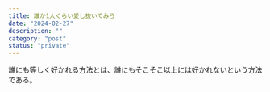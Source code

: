 ```yaml
---
title: 誰か1人くらい愛し抜いてみろ
date: "2024-02-27"
description: ""
category: "post"
status: "private"
---
```


<!--誰も傷つけない方法とは、裏を返せば誰の心も強く打たないという方法である。-->

誰にも等しく好かれる方法とは、誰にもそこそこ以上には好かれないという方法である。
